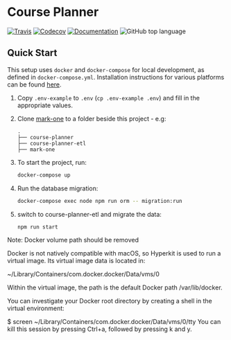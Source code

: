 # Course Planner

[![Travis](https://img.shields.io/travis/com/seas-computing/course-planner.svg)](https://travis-ci.com/seas-computing/course-planner)
[![Codecov](https://img.shields.io/codecov/c/gh/seas-computing/course-planner.svg)](https://codecov.io/gh/seas-computing/course-planner)
[![Documentation](https://img.shields.io/badge/docs-TypeDoc-Blue.svg)](https://seas-computing.github.io/course-planner/)
![GitHub top language](https://img.shields.io/github/languages/top/seas-computing/course-planner.svg)

## Quick Start

This setup uses `docker` and `docker-compose` for local development, as defined in `docker-compose.yml`. Installation instructions for various platforms can be found [here][docker].

1. Copy `.env-example` to `.env` (`cp .env-example .env`) and fill in the appropriate values.
1. Clone [mark-one](https://github.com/seas-computing/mark-one) to a folder beside this project - e.g:

       .
       ├── course-planner
       ├── course-planner-etl
       ├── mark-one

1. To start the project, run:
   ```sh
   docker-compose up
   ```

1. Run the database migration:
   ```sh
   docker-compose exec node npm run orm -- migration:run
   ```

1. switch to course-planner-etl and migrate the data: 
   ```sh
   npm run start
   ```

Note:
Docker volume path should be removed 


Docker is not natively compatible with macOS, so Hyperkit is used to run a virtual image. Its virtual image data is located in:  

~/Library/Containers/com.docker.docker/Data/vms/0

Within the virtual image, the path is the default Docker path /var/lib/docker.

You can investigate your Docker root directory by creating a shell in the virtual environment:

$ screen ~/Library/Containers/com.docker.docker/Data/vms/0/tty 
You can kill this session by pressing Ctrl+a, followed by pressing k and y.





[docker]: https://docs.docker.com/install/
